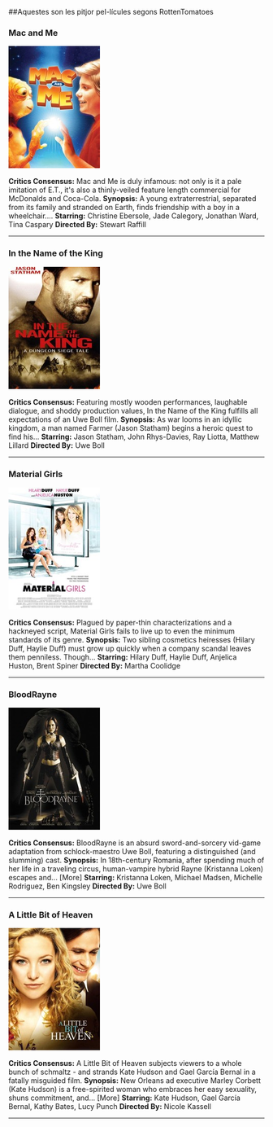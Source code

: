 ##Aquestes son les pitjor pel-lícules segons RottenTomatoes
### Mac and Me
![Mac and Me](images/mac.jpg)

**Critics Consensus:** Mac and Me is duly infamous: not only is it a pale imitation of E.T., it's also a thinly-veiled feature length commercial for McDonalds and Coca-Cola.
**Synopsis:** A young extraterrestrial, separated from its family and stranded on Earth, finds friendship with a boy in a wheelchair....
**Starring:** Christine Ebersole, Jade Calegory, Jonathan Ward, Tina Caspary
**Directed By:** Stewart Raffill
***
### In the Name of the King
![In the Name of the King](images/king.jpg)

**Critics Consensus:** Featuring mostly wooden performances, laughable dialogue, and shoddy production values, In the Name of the King fulfills all expectations of an Uwe Boll film.
**Synopsis:** As war looms in an idyllic kingdom, a man named Farmer (Jason Statham) begins a heroic quest to find his...
**Starring:** Jason Statham, John Rhys-Davies, Ray Liotta, Matthew Lillard
**Directed By:** Uwe Boll
***
### Material Girls
![Material Girls](images/material.jpg)

**Critics Consensus:** Plagued by paper-thin characterizations and a hackneyed script, Material Girls fails to live up to even the minimum standards of its genre.
**Synopsis:** Two sibling cosmetics heiresses (Hilary Duff, Haylie Duff) must grow up quickly when a company scandal leaves them penniless. Though...
**Starring:** Hilary Duff, Haylie Duff, Anjelica Huston, Brent Spiner
**Directed By:** Martha Coolidge
***
### BloodRayne
![BloodRayne](images/blood.jpg)

**Critics Consensus:** BloodRayne is an absurd sword-and-sorcery vid-game adaptation from schlock-maestro Uwe Boll, featuring a distinguished (and slumming) cast.
**Synopsis:** In 18th-century Romania, after spending much of her life in a traveling circus, human-vampire hybrid Rayne (Kristanna Loken) escapes and... [More]
**Starring:** Kristanna Loken, Michael Madsen, Michelle Rodriguez, Ben Kingsley
**Directed By:** Uwe Boll
***
### A Little Bit of Heaven
![A Little Bit of Heaven](images/heaven.jpg)

**Critics Consensus:** A Little Bit of Heaven subjects viewers to a whole bunch of schmaltz - and strands Kate Hudson and Gael García Bernal in a fatally misguided film.
**Synopsis:** New Orleans ad executive Marley Corbett (Kate Hudson) is a free-spirited woman who embraces her easy sexuality, shuns commitment, and... [More]
**Starring:** Kate Hudson, Gael García Bernal, Kathy Bates, Lucy Punch
**Directed By:** Nicole Kassell
***
